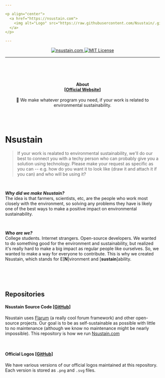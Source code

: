 ```yaml
---

<p align="center">
  <a href="https://nsustain.com">
    <img alt="Logo" src="https://raw.githubusercontent.com/Nsustain/.github/main/logo/logo-github.png" width="350">
  </a>
</p>

---
```


<p align="center">
  <a href="https://github.com/Nsustain/nsustain.com">
    <img alt="nsustain.com" src="https://user-images.githubusercontent.com/19341857/184772201-ff14bc28-b7a7-4bec-bef5-52625acd0544.svg">
  </a>
  <a href="https://github.com/Nsustain/nsustain.com/blob/main/LICENSE">
    <img alt="MIT License" src="https://user-images.githubusercontent.com/19341857/206869035-bccdfab1-a825-4ec1-b598-78bf668b7917.svg">
  </a>
</p>

---

<br>
<br>
<br>

<p align="center">
  <b>
    About<br>
    [<a href="https://nsustain.com">Official Website</a>]
  </b>
  <br>
  <br>
  🌳 We make whatever program you need, if your work is related to environmental sustainability.
</p>

<br>
<br>

# Nsustain
> If your work is realated to environmental sustainability, we'll do our best to connect you with a techy person who can probably give you a solution using technology.
> Please make your request as specific as you can -- e.g. how do you want it to look like (draw it and attach it if you can) and who will be using it?

<br>

***Why did we make Nsustain?***<br>
The idea is that farmers, scientists, etc, are the people who work
most closely with the environment, so solving any
problems they have is likely one of the best ways
to make a positive impact on environmental sustainability.

<br>

***Who are we?***<br>
College students. Internet strangers.
Open-source developers.
We wanted to do something good for the environment and sustainability, but realized it's really hard to make a big impact as regular people like ourselves. So, we wanted to make a way for everyone to contribute. This is why we created Nsustain, which stands for E[<b>N</b>]vironment and [<b>sustain</b>]ability.

<br>
<br>
<br>

## Repositories

#### Nsustain Source Code [[GitHub](https://github.com/Nsustain/nsustain.com)]

Nsustain uses [Flarum](https://github.com/flarum) (a really cool forum framework) and other open-source projects.
Our goal is to be as self-sustainable as possible with little to no maintenance (although we know no maintenance might be nearly impossible).
This repository is how we run [Nsustain.com](https://nsustain.com)

<br>

#### Official Logos [[GitHub](https://github.com/Nsustain/.github)]

We have various versions of our official
logos maintained at this repository.
Each version is stored as `.png` and
`.svg` files.

